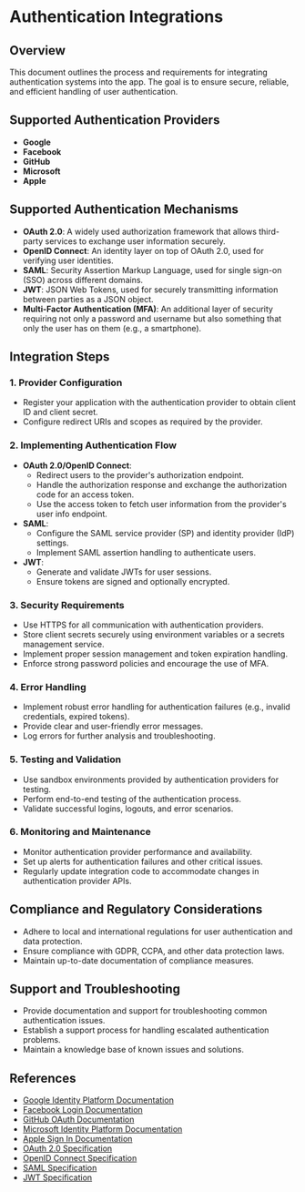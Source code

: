 # Authentication Integrations

## Overview
This document outlines the process and requirements for integrating authentication systems into the app. The goal is to ensure secure, reliable, and efficient handling of user authentication.

## Supported Authentication Providers
- **Google**
- **Facebook**
- **GitHub**
- **Microsoft**
- **Apple**

## Supported Authentication Mechanisms
- **OAuth 2.0**: A widely used authorization framework that allows third-party services to exchange user information securely.
- **OpenID Connect**: An identity layer on top of OAuth 2.0, used for verifying user identities.
- **SAML**: Security Assertion Markup Language, used for single sign-on (SSO) across different domains.
- **JWT**: JSON Web Tokens, used for securely transmitting information between parties as a JSON object.
- **Multi-Factor Authentication (MFA)**: An additional layer of security requiring not only a password and username but also something that only the user has on them (e.g., a smartphone).

## Integration Steps

### 1. Provider Configuration
- Register your application with the authentication provider to obtain client ID and client secret.
- Configure redirect URIs and scopes as required by the provider.

### 2. Implementing Authentication Flow
- **OAuth 2.0/OpenID Connect**:
  - Redirect users to the provider's authorization endpoint.
  - Handle the authorization response and exchange the authorization code for an access token.
  - Use the access token to fetch user information from the provider's user info endpoint.
- **SAML**:
  - Configure the SAML service provider (SP) and identity provider (IdP) settings.
  - Implement SAML assertion handling to authenticate users.
- **JWT**:
  - Generate and validate JWTs for user sessions.
  - Ensure tokens are signed and optionally encrypted.

### 3. Security Requirements
- Use HTTPS for all communication with authentication providers.
- Store client secrets securely using environment variables or a secrets management service.
- Implement proper session management and token expiration handling.
- Enforce strong password policies and encourage the use of MFA.

### 4. Error Handling
- Implement robust error handling for authentication failures (e.g., invalid credentials, expired tokens).
- Provide clear and user-friendly error messages.
- Log errors for further analysis and troubleshooting.

### 5. Testing and Validation
- Use sandbox environments provided by authentication providers for testing.
- Perform end-to-end testing of the authentication process.
- Validate successful logins, logouts, and error scenarios.

### 6. Monitoring and Maintenance
- Monitor authentication provider performance and availability.
- Set up alerts for authentication failures and other critical issues.
- Regularly update integration code to accommodate changes in authentication provider APIs.

## Compliance and Regulatory Considerations
- Adhere to local and international regulations for user authentication and data protection.
- Ensure compliance with GDPR, CCPA, and other data protection laws.
- Maintain up-to-date documentation of compliance measures.

## Support and Troubleshooting
- Provide documentation and support for troubleshooting common authentication issues.
- Establish a support process for handling escalated authentication problems.
- Maintain a knowledge base of known issues and solutions.

## References
- [Google Identity Platform Documentation](https://developers.google.com/identity)
- [Facebook Login Documentation](https://developers.facebook.com/docs/facebook-login)
- [GitHub OAuth Documentation](https://docs.github.com/en/developers/apps/building-oauth-apps)
- [Microsoft Identity Platform Documentation](https://docs.microsoft.com/en-us/azure/active-directory/develop/)
- [Apple Sign In Documentation](https://developer.apple.com/documentation/sign_in_with_apple)
- [OAuth 2.0 Specification](https://oauth.net/2/)
- [OpenID Connect Specification](https://openid.net/connect/)
- [SAML Specification](https://docs.oasis-open.org/security/saml/v2.0/)
- [JWT Specification](https://jwt.io/introduction/)